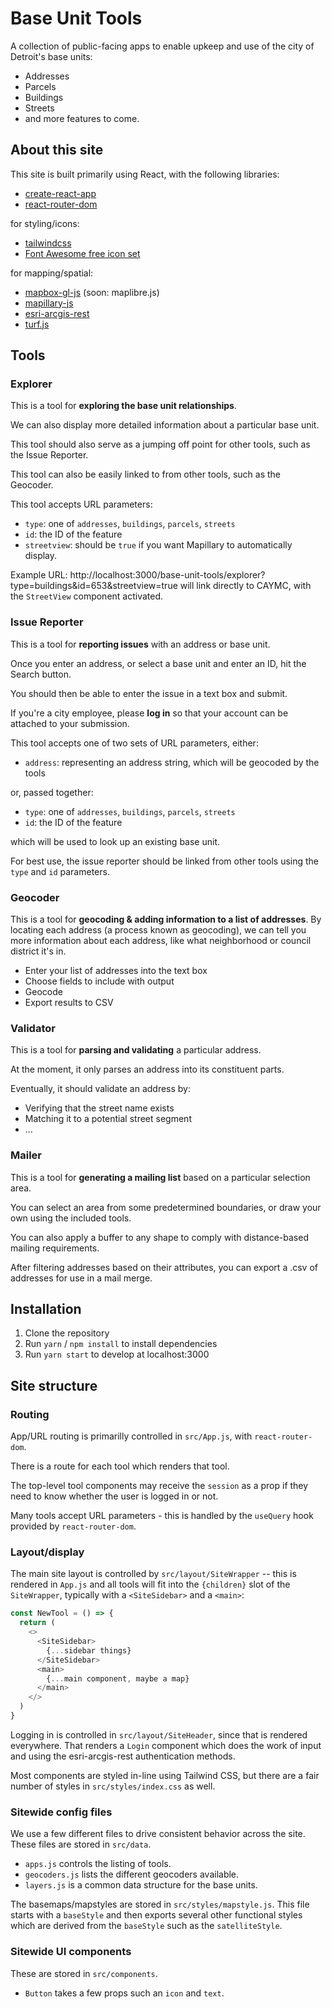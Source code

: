 # Base Unit Tools

A collection of public-facing apps to enable upkeep and use of the city of Detroit's base units:

- Addresses
- Parcels
- Buildings
- Streets
- and more features to come.

## About this site

This site is built primarily using React, with the following libraries:

- [create-react-app](https://create-react-app.dev/)
- [react-router-dom](https://reactrouter.com/web/guides/quick-start)

for styling/icons:
- [tailwindcss](https://tailwindcss.com/)
- [Font Awesome free icon set](https://fontawesome.com/icons?d=gallery&p=2&m=free)

for mapping/spatial:
- [mapbox-gl-js](https://docs.mapbox.com/mapbox-gl-js/api/) (soon: maplibre.js) 
- [mapillary-js](https://mapillary.github.io/mapillary-js/)
- [esri-arcgis-rest](https://esri.github.io/arcgis-rest-js/)
- [turf.js](https://turfjs.org/)

## Tools

### Explorer

This is a tool for **exploring the base unit relationships**.

We can also display more detailed information about a particular base unit.

This tool should also serve as a jumping off point for other tools, such as the Issue Reporter.

This tool can also be easily linked to from other tools, such as the Geocoder.

This tool accepts URL parameters:

- `type`: one of `addresses`, `buildings`, `parcels`, `streets`
- `id`: the ID of the feature
- `streetview`: should be `true` if you want Mapillary to automatically display.

Example URL: http://localhost:3000/base-unit-tools/explorer?type=buildings&id=653&streetview=true will link directly to CAYMC, with the `StreetView` component activated.

### Issue Reporter

This is a tool for **reporting issues** with an address or base unit.

Once you enter an address, or select a base unit and enter an ID, hit the Search button.

You should then be able to enter the issue in a text box and submit.

If you're a city employee, please **log in** so that your account can be attached to your submission.

This tool accepts one of two sets of URL parameters, either:
- `address`: representing an address string, which will be geocoded by the tools

or, passed together:
- `type`: one of `addresses`, `buildings`, `parcels`, `streets`
- `id`: the ID of the feature

which will be used to look up an existing base unit.

For best use, the issue reporter should be linked from other tools using the `type` and `id` parameters.

### Geocoder

This is a tool for **geocoding & adding information to a list of addresses**. By locating each address (a process known as geocoding), we can tell you more information about each address, like what neighborhood or council district it's in.

- Enter your list of addresses into the text box
- Choose fields to include with output
- Geocode
- Export results to CSV

### Validator

This is a tool for **parsing and validating** a particular address.

At the moment, it only parses an address into its constituent parts.

Eventually, it should validate an address by:

- Verifying that the street name exists
- Matching it to a potential street segment
- ...

### Mailer

This is a tool for **generating a mailing list** based on a particular selection area.

You can select an area from some predetermined boundaries, or draw your own using the included tools.

You can also apply a buffer to any shape to comply with distance-based mailing requirements.

After filtering addresses based on their attributes, you can export a .csv of addresses for use in a mail merge.

## Installation

1. Clone the repository
2. Run `yarn` / `npm install` to install dependencies
3. Run `yarn start` to develop at localhost:3000

## Site structure

### Routing

App/URL routing is primarilly controlled in `src/App.js`, with `react-router-dom`.

There is a route for each tool which renders that tool. 

The top-level tool components may receive the `session` as a prop if they need to know whether the user is logged in or not.

Many tools accept URL parameters - this is handled by the `useQuery` hook provided by `react-router-dom`.

### Layout/display

The main site layout is controlled by `src/layout/SiteWrapper` -- this is rendered in `App.js` and all tools will fit into the `{children}` slot of the `SiteWrapper`, typically with a `<SiteSidebar>` and a `<main>`:

```js
const NewTool = () => {
  return (
    <>
      <SiteSidebar>
        {...sidebar things}
      </SiteSidebar>
      <main>
        {...main component, maybe a map}
      </main>
    </>
  )
}
```

Logging in is controlled in `src/layout/SiteHeader`, since that is rendered everywhere. That renders a `Login` component which does the work of input and using the esri-arcgis-rest authentication methods.

Most components are styled in-line using Tailwind CSS, but there are a fair number of styles in `src/styles/index.css` as well.

### Sitewide config files

We use a few different files to drive consistent behavior across the site. These files are stored in `src/data`.

- `apps.js` controls the listing of tools.
- `geocoders.js` lists the different geocoders available.
- `layers.js` is a common data structure for the base units.

The basemaps/mapstyles are stored in `src/styles/mapstyle.js`. This file starts with a `baseStyle` and then exports several other functional styles which are derived from the `baseStyle` such as the `satelliteStyle`.

### Sitewide UI components

These are stored in `src/components`.

- `Button` takes a few props such an `icon` and `text`.
